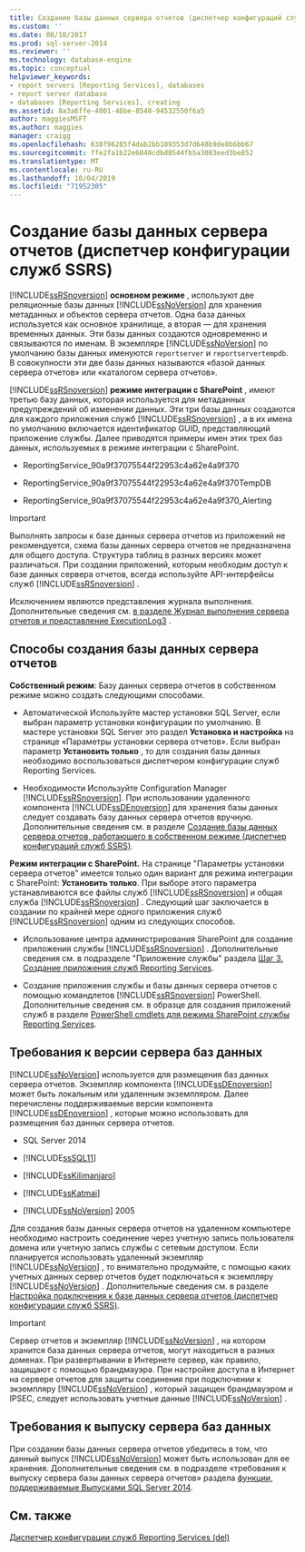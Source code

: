 ```yaml
---
title: Создание базы данных сервера отчетов (диспетчер конфигураций служб SSRS) | Документы Майкрософт
ms.custom: ''
ms.date: 08/10/2017
ms.prod: sql-server-2014
ms.reviewer: ''
ms.technology: database-engine
ms.topic: conceptual
helpviewer_keywords:
- report servers [Reporting Services], databases
- report server database
- databases [Reporting Services], creating
ms.assetid: 8a3a6ffe-4001-46be-8548-94532550f6a5
author: maggiesMSFT
ms.author: maggies
manager: craigg
ms.openlocfilehash: 638f96285f4dab2bb109353d7d648b9de8b6bb67
ms.sourcegitcommit: ffe2fa1b22e6040cdbd8544fb5a3083eed3be852
ms.translationtype: MT
ms.contentlocale: ru-RU
ms.lasthandoff: 10/04/2019
ms.locfileid: "71952305"
---
```

# <a name="create-a-report-server-database--ssrs-configuration-manager"></a>Создание базы данных сервера отчетов (диспетчер конфигурации служб SSRS)
  [!INCLUDE[ssRSnoversion](../../includes/ssrsnoversion-md.md)] **основном режиме** , используют две реляционные базы данных [!INCLUDE[ssNoVersion](../../includes/ssnoversion-md.md)] для хранения метаданных и объектов сервера отчетов. Одна база данных используется как основное хранилище, а вторая — для хранения временных данных. Эти базы данных создаются одновременно и связываются по именам. В экземпляре [!INCLUDE[ssNoVersion](../../includes/ssnoversion-md.md)] по умолчанию базы данных именуются `reportserver` и `reportservertempdb`. В совокупности эти две базы данных называются «базой данных сервера отчетов» или «каталогом сервера отчетов».  
  
 [!INCLUDE[ssRSnoversion](../../includes/ssrsnoversion-md.md)] **режиме интеграции с SharePoint** , имеют третью базу данных, которая используется для метаданных предупреждений об изменении данных. Эти три базы данных создаются для каждого приложения служб [!INCLUDE[ssRSnoversion](../../includes/ssrsnoversion-md.md)] , а в их имена по умолчанию включается идентификатор GUID, представляющий приложение службы. Далее приводятся примеры имен этих трех баз данных, используемых в режиме интеграции с SharePoint.  
  
-   ReportingService_90a9f37075544f22953c4a62e4a9f370  
  
-   ReportingService_90a9f37075544f22953c4a62e4a9f370TempDB  
  
-   ReportingService_90a9f37075544f22953c4a62e4a9f370_Alerting  
  
> [!IMPORTANT]  
>  Выполнять запросы к базе данных сервера отчетов из приложений не рекомендуется, схема базы данных сервера отчетов не предназначена для общего доступа. Структура таблиц в разных версиях может различаться. При создании приложений, которым необходим доступ к базе данных сервера отчетов, всегда используйте API-интерфейсы служб [!INCLUDE[ssRSnoversion](../../includes/ssrsnoversion-md.md)] .  
>   
>  Исключением являются представления журнала выполнения. Дополнительные сведения см. [в разделе Журнал выполнения сервера отчетов и представление ExecutionLog3](../../reporting-services/report-server/report-server-executionlog-and-the-executionlog3-view.md) .  
  
## <a name="ways-to-create-the-report-server-database"></a>Способы создания базы данных сервера отчетов  
 **Собственный режим**: Базу данных сервера отчетов в собственном режиме можно создать следующими способами.  
  
-   Автоматической Используйте мастер установки SQL Server, если выбран параметр установки конфигурации по умолчанию. В мастере установки SQL Server это раздел **Установка и настройка** на странице «Параметры установки сервера отчетов». Если выбран параметр **Установить только** , то для создания базы данных необходимо воспользоваться диспетчером конфигурации служб Reporting Services.  
  
-   Необходимости Используйте Configuration Manager [!INCLUDE[ssRSnoversion](../../includes/ssrsnoversion-md.md)]. При использовании удаленного компонента [!INCLUDE[ssDEnoversion](../../includes/ssdenoversion-md.md)] для хранения базы данных следует создавать базу данных сервера отчетов вручную. Дополнительные сведения см. в разделе [Создание базы данных сервера отчетов, работающего в собственном режиме (диспетчер конфигураций служб SSRS)](../../reporting-services/install-windows/ssrs-report-server-create-a-native-mode-report-server-database.md).  
  
 **Режим интеграции с SharePoint.** На странице "Параметры установки сервера отчетов" имеется только один вариант для режима интеграции с SharePoint: **Установить только**. При выборе этого параметра устанавливаются все файлы служб [!INCLUDE[ssRSnoversion](../../includes/ssrsnoversion-md.md)] и общая служба [!INCLUDE[ssRSnoversion](../../includes/ssrsnoversion-md.md)] . Следующий шаг заключается в создании по крайней мере одного приложения служб [!INCLUDE[ssRSnoversion](../../includes/ssrsnoversion-md.md)] одним из следующих способов.  
  
-   Использование центра администрирования SharePoint для создание приложения службы [!INCLUDE[ssRSnoversion](../../includes/ssrsnoversion-md.md)] . Дополнительные сведения см. в подразделе "Приложение службы" раздела [Шаг 3. Создание приложения служб Reporting Services](../../../2014/sql-server/install/install-reporting-services-sharepoint-mode-for-sharepoint-2013.md#bkmk_create_serrviceapplication).  
  
-   Создание приложения службы и базы данных сервера отчетов с помощью командлетов [!INCLUDE[ssRSnoversion](../../includes/ssrsnoversion-md.md)] PowerShell. Дополнительные сведения см. в образце для создания приложений служб в разделе [PowerShell cmdlets для режима SharePoint службы Reporting Services](../../../2014/reporting-services/powershell-cmdlets-for-reporting-services-sharepoint-mode.md).  
  
## <a name="database-server-version-requirements"></a>Требования к версии сервера баз данных  
 [!INCLUDE[ssNoVersion](../../includes/ssnoversion-md.md)] используется для размещения баз данных сервера отчетов. Экземпляр компонента [!INCLUDE[ssDEnoversion](../../includes/ssdenoversion-md.md)] может быть локальным или удаленным экземпляром. Далее перечислены поддерживаемые версии компонента [!INCLUDE[ssDEnoversion](../../includes/ssdenoversion-md.md)] , которые можно использовать для размещения баз данных сервера отчетов.  
  
- SQL Server 2014
  
-   [!INCLUDE[ssSQL11](../../includes/sssql11-md.md)]  
  
-   [!INCLUDE[ssKilimanjaro](../../includes/sskilimanjaro-md.md)]  
  
-   [!INCLUDE[ssKatmai](../../includes/sskatmai-md.md)]  
  
-   [!INCLUDE[ssNoVersion](../../includes/ssnoversion-md.md)] 2005  
  
 Для создания базы данных сервера отчетов на удаленном компьютере необходимо настроить соединение через учетную запись пользователя домена или учетную запись службы с сетевым доступом. Если планируется использовать удаленный экземпляр [!INCLUDE[ssNoVersion](../../includes/ssnoversion-md.md)] , то внимательно продумайте, с помощью каких учетных данных сервер отчетов будет подключаться к экземпляру [!INCLUDE[ssNoVersion](../../includes/ssnoversion-md.md)] . Дополнительные сведения см. в разделе [Настройка подключения к базе данных сервера отчетов &#40;диспетчер конфигурации служб SSRS&#41;](../../../2014/sql-server/install/configure-a-report-server-database-connection-ssrs-configuration-manager.md).  
  
> [!IMPORTANT]  
>  Сервер отчетов и экземпляр [!INCLUDE[ssNoVersion](../../includes/ssnoversion-md.md)] , на котором хранится база данных сервера отчетов, могут находиться в разных доменах. При развертывании в Интернете сервер, как правило, защищают с помощью брандмауэра. При настройке доступа в Интернет на сервере отчетов для защиты соединения при подключении к экземпляру [!INCLUDE[ssNoVersion](../../includes/ssnoversion-md.md)] , который защищен брандмауэром и IPSEC, следует использовать учетные данные [!INCLUDE[ssNoVersion](../../includes/ssnoversion-md.md)] .  
  
## <a name="database-server-edition-requirements"></a>Требования к выпуску сервера баз данных  
 При создании базы данных сервера отчетов убедитесь в том, что данный выпуск [!INCLUDE[ssNoVersion](../../includes/ssnoversion-md.md)] может быть использован для ее хранения. Дополнительные сведения см. в подразделе «требования к выпуску сервера базы данных сервера отчетов» раздела [функции, поддерживаемые Выпусками SQL Server 2014](../../../2014/getting-started/features-supported-by-the-editions-of-sql-server-2014.md).  
  
## <a name="see-also"></a>См. также  
 [Диспетчер конфигурации служб Reporting Services &#40;del&#41;](https://docs.microsoft.com/sql/sql-server/install/reporting-services-configuration-manager-native-mode)  
  
  
